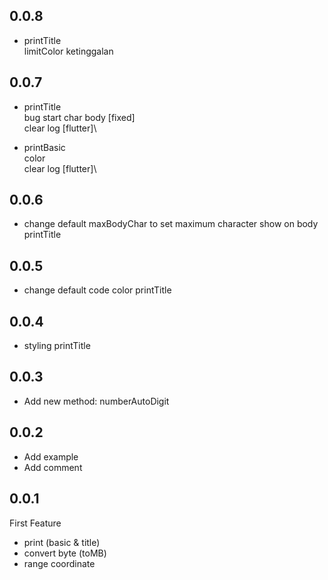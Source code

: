 ## 0.0.8
- printTitle\
limitColor ketinggalan

## 0.0.7

- printTitle\
bug start char body [fixed]\
clear log [flutter]\

- printBasic\
color\
clear log [flutter]\

## 0.0.6

- change default maxBodyChar to set maximum character show on body printTitle

## 0.0.5

- change default code color printTitle

## 0.0.4

- styling printTitle

## 0.0.3

- Add new method: numberAutoDigit

## 0.0.2

- Add example
- Add comment

## 0.0.1

First Feature
- print (basic & title)
- convert byte (toMB)
- range coordinate
